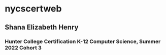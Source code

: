 # nycscertweb

## Shana Elizabeth Henry
### Hunter College Certification K-12 Computer Science, Summer 2022 Cohort 3
